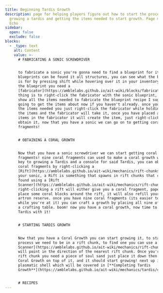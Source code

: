 ```yaml
---
title: Beginning Tardis Growth
description: page for helping players figure out how to start the process of
  growing a tardis and getting the items needed to start growth. Page made by
  Echo
sidebar:
  open: false
  exclude: false
blocks:
  - _type: text
    alt: Content
    value: >-
      # FABRICATING A SONIC SCREWDRIVER


      to fabricate a sonic you're gonna need to find a blueprint for it; these
      blueprints can be found it all structures, you can see what the blueprint
      is for by pressing shift while hovering over it in your inventory. to use
      the blueprint you need a
      [fabricator](https://amblelabs.github.io/ait-wiki/blocks/fabricator), next
      thing is to right-click the fabricator with the sonic blueprint, this will
      show all the items needed to fabricate the blueprint recipe I suggest
      going to get the items about now if you haven't already. once you have all
      the items needed you just right-click the fabricator while holding one of
      the items and the fabricator will take it, once you have placed all the
      items in the fabricator it will create the item, just right-click to
      obtain it, now that you have a sonic we can go on to getting coral
      fragments!


      # OBTAINING A CORAL GROWTH


      Now that you have a sonic screwdriver we can start getting coral
      fragments! nine coral fragments can used to make a coral growth which is
      key to growing a Tardis and a console for said Tardis, you can obtain
      coral fragments by right-clicking a
      [Rift](https://amblelabs.github.io/ait-wiki/mechanics/rift-chunks) with
      your sonic, a Rift is something that spawns in rift chunks that can be
      found using a [Rift
      Scanner](https://amblelabs.github.io/ait-wiki/mechanics/rift-chunks),
      right-clicking a rift will either give you a coral fragment, paper, or
      place some coral blocks around the rift, it will also refill your sonics
      artron reserve. once you have nine coral fragments (its easier to get 18
      while you're at it) you can craft a growth by placing all nine of them in
      a crafting table. boom! now you have a coral growth, now time to grow a
      Tardis with it!


      # STARTING TARDIS GROWTH


      Now that you have a Coral Growth you can start growing it, to start the
      process we need to be in a rift chunk, to find one you can use a [Rift
      Scanner](https://amblelabs.github.io/ait-wiki/mechanics/rift-chunks) it
      will point in the direction of the nearest rift chunk. Once you're in a
      rift chunk you need a piece of soul sand just place it down then place the
      Coral Growth on top of it, and it should start growing! next up is the
      plasmatic shell which will be covered in [**Completing Tardis
      Growth**](https://amblelabs.github.io/ait-wiki/mechanics/tardis/completing_tardis_growth)


      # RECIPES
---
```

